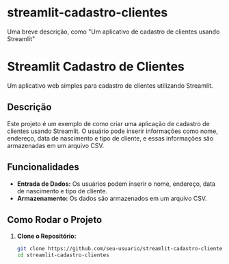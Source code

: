 # streamlit-cadastro-clientes
Uma breve descrição, como "Um aplicativo de cadastro de clientes usando Streamlit"


# Streamlit Cadastro de Clientes

Um aplicativo web simples para cadastro de clientes utilizando Streamlit.

## Descrição

Este projeto é um exemplo de como criar uma aplicação de cadastro de clientes usando Streamlit. O usuário pode inserir informações como nome, endereço, data de nascimento e tipo de cliente, e essas informações são armazenadas em um arquivo CSV.

## Funcionalidades

- **Entrada de Dados:** Os usuários podem inserir o nome, endereço, data de nascimento e tipo de cliente.
- **Armazenamento:** Os dados são armazenados em um arquivo CSV.

## Como Rodar o Projeto

1. **Clone o Repositório:**

   ```bash
   git clone https://github.com/seu-usuario/streamlit-cadastro-clientes.git
   cd streamlit-cadastro-clientes
